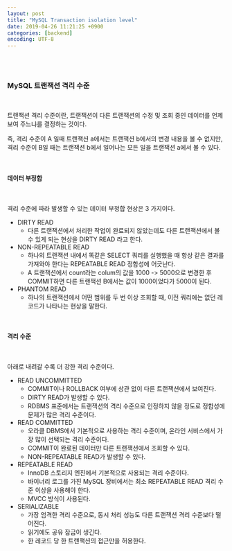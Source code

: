```yaml
---
layout: post
title: "MySQL Transaction isolation level"
date: 2019-04-26 11:21:25 +0900
categories: [backend]
encoding: UTF-8
---
```


<br>
<br>

### MySQL 트랜잭션 격리 수준

<br>

트랜잭션 격리 수준이란, 트랜잭션이 다른 트랜잭션의 수정 및 조회 중인 데이터를 언제보여 주느냐를 결정하는 것이다. 

즉, 격리 수준이 A 일때 트랜잭션 a에서는 트랜잭션 b에서의 변경 내용을 볼 수 없지만, 격리 수준이 B일 때는 트랜잭션 b에서 일어나는 모든 일을 트랜잭션 a에서 볼 수 있다.

<br>

#### 데이터 부정합

<br>

격리 수준에 따라 발생할 수 있는 데이터 부정합 현상은 3 가지이다. 

* DIRTY READ
    * 다른 트랜잭션에서 처리한 작업이 완료되지 않았는데도 다른 트랜잭션에서 볼 수 있게 되는 현상을 DIRTY READ 라고 한다. 
* NON-REPEATABLE READ
    * 하나의 트랜잭션 내에서 똑같은 SELECT 쿼리를 실행했을 때 항상 같은 결과를 가져와야 한다는 REPEATABLE READ 정합성에 어긋난다.
    * A 트랜잭션에서 count라는 colum의 값을 1000 -> 5000으로 변경한 후 COMMIT하면 다른 트랜잭션 B에서는 값이 1000이었다가 5000이 된다.
* PHANTOM READ
    * 하나의 트랜잭션에서 어떤 범위를 두 번 이상 조회할 때, 이전 쿼리에는 없던 레코드가 나타나는 현상을 말한다.



<br>

#### 격리 수준

<br>

아래로 내려갈 수록 더 강한 격리 수준이다.


* READ UNCOMMITTED
    * COMMIT이나 ROLLBACK 여부에 상관 없이 다른 트랜잭션에서 보여진다. 
    * DIRTY READ가 발생할 수 있다. 
    * RDBMS 표준에서는 트랜잭션의 격리 수준으로 인정하지 않을 정도로 정합성에 문제가 많은 격리 수준이다. 
* READ COMMITTED
    * 오라클 DBMS에서 기본적으로 사용하는 격리 수준이며, 온라인 서비스에서 가장 많이 선택되는 격리 수준이다. 
    * COMMIT이 완료된 데이터만 다른 트랜잭션에서 조회할 수 있다. 
    * NON-REPEATABLE READ가 발생할 수 있다. 
* REPEATABLE READ
    * InnoDB 스토리지 엔진에서 기본적으로 사용되는 격리 수준이다.
    * 바이너리 로그를 가진 MySQL 장비에서는 최소 REPEATABLE READ 격리 수준 이상을 사용해야 한다. 
    * MVCC 방식이 사용된다. 
* SERIALIZABLE
    * 가장 엄격한 격리 수준으로, 동시 처리 성능도 다른 트랜잭션 격리 수준보다 떨어진다. 
    * 읽기에도 공유 잠금이 생긴다. 
    * 한 레코드 당 한 트랜잭션의 접근만을 허용한다. 





<br>
<br>
